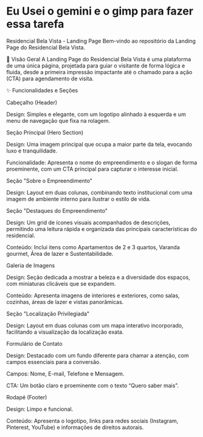 # Eu Usei o gemini e o gimp para fazer essa tarefa 

Residencial Bela Vista - Landing Page
Bem-vindo ao repositório da Landing Page do Residencial Bela Vista. 

🌟 Visão Geral
A Landing Page do Residencial Bela Vista é uma plataforma de uma única página, projetada para guiar o visitante de forma lógica e fluida, desde a primeira impressão impactante até o chamado para a ação (CTA) para agendamento de visita.

✨ Funcionalidades e Seções

Cabeçalho (Header)

Design: Simples e elegante, com um logotipo alinhado à esquerda e um menu de navegação que fixa na rolagem.

Seção Principal (Hero Section)

Design: Uma imagem principal que ocupa a maior parte da tela, evocando luxo e tranquilidade.

Funcionalidade: Apresenta o nome do empreendimento e o slogan de forma proeminente, com um CTA principal para capturar o interesse inicial.

Seção "Sobre o Empreendimento"

Design: Layout em duas colunas, combinando texto institucional com uma imagem de ambiente interno para ilustrar o estilo de vida.

Seção "Destaques do Empreendimento"

Design: Um grid de ícones visuais acompanhados de descrições, permitindo uma leitura rápida e organizada das principais características do residencial.

Conteúdo: Inclui itens como Apartamentos de 2 e 3 quartos, Varanda gourmet, Área de lazer e Sustentabilidade.

Galeria de Imagens

Design: Seção dedicada a mostrar a beleza e a diversidade dos espaços, com miniaturas clicáveis que se expandem.

Conteúdo: Apresenta imagens de interiores e exteriores, como salas, cozinhas, áreas de lazer e vistas panorâmicas.

Seção "Localização Privilegiada"

Design: Layout em duas colunas com um mapa interativo incorporado, facilitando a visualização da localização exata.

Formulário de Contato

Design: Destacado com um fundo diferente para chamar a atenção, com campos essenciais para a conversão.

Campos: Nome, E-mail, Telefone e Mensagem.

CTA: Um botão claro e proeminente com o texto “Quero saber mais”.

Rodapé (Footer)

Design: Limpo e funcional.

Conteúdo: Apresenta o logotipo, links para redes sociais (Instagram, Pinterest, YouTube) e informações de direitos autorais.
